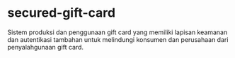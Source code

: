 # secured-gift-card
Sistem produksi dan penggunaan gift card yang memiliki lapisan keamanan dan autentikasi tambahan untuk melindungi konsumen dan perusahaan dari penyalahgunaan gift card.
